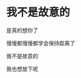  
<html lang="en">
<head>
  <meta charset="UTF-8">
  <title>007的私人世界</title>
</head>
<body>
  
<h1> 我不是故意的</h1>

<p> 是真的想你了</p>

<p> 慢慢都慢慢都学会保持距离了</p>

<p>  我不是故意的</p>

<p>  我也想放下呢 </p>
  
  
</body>
</html>
